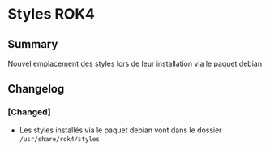 # Styles ROK4

## Summary

Nouvel emplacement des styles lors de leur installation via le paquet debian

## Changelog

### [Changed]

* Les styles installés via le paquet debian vont dans le dossier `/usr/share/rok4/styles`

<!-- 
### [Added]

### [Changed]

### [Deprecated]

### [Removed]

### [Fixed]

### [Security] 
-->